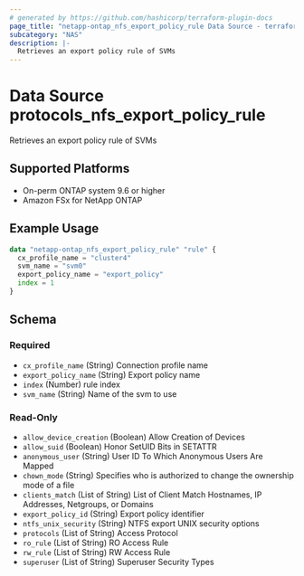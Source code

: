 ```yaml
---
# generated by https://github.com/hashicorp/terraform-plugin-docs
page_title: "netapp-ontap_nfs_export_policy_rule Data Source - terraform-provider-netapp-ontap"
subcategory: "NAS"
description: |-
  Retrieves an export policy rule of SVMs
---
```


# Data Source protocols_nfs_export_policy_rule

Retrieves an export policy rule of SVMs

## Supported Platforms
* On-perm ONTAP system 9.6 or higher
* Amazon FSx for NetApp ONTAP

## Example Usage
```terraform
data "netapp-ontap_nfs_export_policy_rule" "rule" {
  cx_profile_name = "cluster4"
  svm_name = "svm0"
  export_policy_name = "export_policy"
  index = 1
}
```

<!-- schema generated by tfplugindocs -->
## Schema

### Required

- `cx_profile_name` (String) Connection profile name
- `export_policy_name` (String) Export policy name
- `index` (Number) rule index
- `svm_name` (String) Name of the svm to use

### Read-Only

- `allow_device_creation` (Boolean) Allow Creation of Devices
- `allow_suid` (Boolean) Honor SetUID Bits in SETATTR
- `anonymous_user` (String) User ID To Which Anonymous Users Are Mapped
- `chown_mode` (String) Specifies who is authorized to change the ownership mode of a file
- `clients_match` (List of String) List of Client Match Hostnames, IP Addresses, Netgroups, or Domains
- `export_policy_id` (String) Export policy identifier
- `ntfs_unix_security` (String) NTFS export UNIX security options
- `protocols` (List of String) Access Protocol
- `ro_rule` (List of String) RO Access Rule
- `rw_rule` (List of String) RW Access Rule
- `superuser` (List of String) Superuser Security Types



